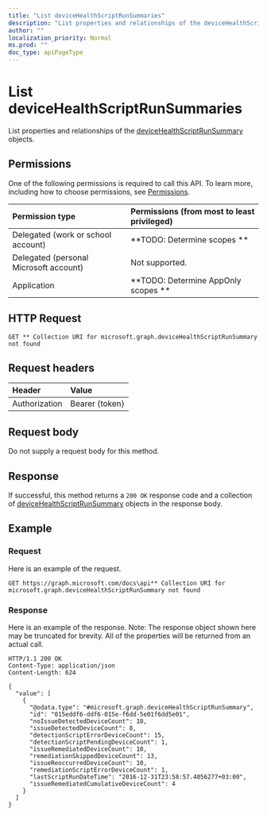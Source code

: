 ```yaml
---
title: "List deviceHealthScriptRunSummaries"
description: "List properties and relationships of the deviceHealthScriptRunSummary objects."
author: ""
localization_priority: Normal
ms.prod: ""
doc_type: apiPageType
---
```


# List deviceHealthScriptRunSummaries

List properties and relationships of the [deviceHealthScriptRunSummary](../resources/devicehealthscriptrunsummary.md) objects.

## Permissions
One of the following permissions is required to call this API. To learn more, including how to choose permissions, see [Permissions](/concepts/permissions-reference.md).

|Permission type|Permissions (from most to least privileged)|
|:---|:---|
|Delegated (work or school account)|**TODO: Determine scopes **|
|Delegated (personal Microsoft account)|Not supported.|
|Application|**TODO: Determine AppOnly scopes **|

## HTTP Request
<!-- {
  "blockType": "ignored"
}
-->
``` http
GET ** Collection URI for microsoft.graph.deviceHealthScriptRunSummary not found
```

## Request headers
|Header|Value|
|:---|:---|
|Authorization|Bearer {token}|

## Request body
Do not supply a request body for this method.

## Response
If successful, this method returns a `200 OK` response code and a collection of [deviceHealthScriptRunSummary](../resources/devicehealthscriptrunsummary.md) objects in the response body.

## Example

### Request
Here is an example of the request.
<!-- {
  "blockType": "request",
  "name": "get_devicehealthscriptrunsummary"
}
-->
``` http
GET https://graph.microsoft.com/docs\api** Collection URI for microsoft.graph.deviceHealthScriptRunSummary not found
```

### Response
Here is an example of the response. Note: The response object shown here may be truncated for brevity. All of the properties will be returned from an actual call.
<!-- {
  "blockType": "response",
  "truncated": true,
  "@odata.type": "collection(microsoft.graph.devicehealthscriptrunsummary)"
}
-->
``` http
HTTP/1.1 200 OK
Content-Type: application/json
Content-Length: 624

{
  "value": [
    {
      "@odata.type": "#microsoft.graph.deviceHealthScriptRunSummary",
      "id": "015eddf6-ddf6-015e-f6dd-5e01f6dd5e01",
      "noIssueDetectedDeviceCount": 10,
      "issueDetectedDeviceCount": 8,
      "detectionScriptErrorDeviceCount": 15,
      "detectionScriptPendingDeviceCount": 1,
      "issueRemediatedDeviceCount": 10,
      "remediationSkippedDeviceCount": 13,
      "issueReoccurredDeviceCount": 10,
      "remediationScriptErrorDeviceCount": 1,
      "lastScriptRunDateTime": "2016-12-31T23:58:57.4056277+03:00",
      "issueRemediatedCumulativeDeviceCount": 4
    }
  ]
}
```

